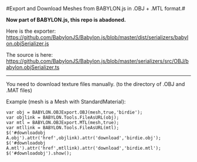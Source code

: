 #Export and Download Meshes from BABYLON.js in .OBJ + .MTL format.#

**Now part of BABYLON.js, this repo is abadoned.**

Here is the exporter:
https://github.com/BabylonJS/Babylon.js/blob/master/dist/serializers/babylon.objSerializer.js

The source is here:
https://github.com/BabylonJS/Babylon.js/blob/master/serializers/src/OBJ/babylon.objSerializer.ts

----
You need to download texture files manually. (to the directory of .OBJ and .MAT files)


Example (mesh is a Mesh with StandardMaterial):


    var obj = BABYLON.OBJExport.OBJ(mesh,true,'birdie');
    var objlink = BABYLON.Tools.FileAsURL(obj);
    var mtl = BABYLON.OBJExport.MTL(mesh,true);
    var mtllink = BABYLON.Tools.FileAsURL(mtl);
    $('#downloadobj A.obj').attr('href',objlink).attr('download','birdie.obj');
    $('#downloadobj A.mtl').attr('href',mtllink).attr('download','birdie.mtl');
    $('#downloadobj').show();
    
